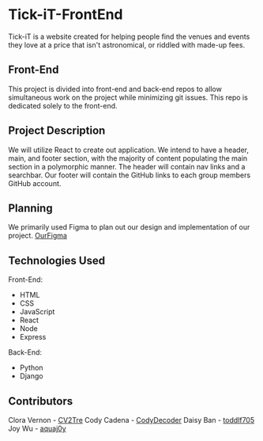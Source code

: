 # Tick-iT-FrontEnd
Tick-iT is a website created for helping people find the venues and events they love at a price that isn't astronomical, or riddled with made-up fees.

## Front-End
This project is divided into front-end and back-end repos to allow simultaneous work on the project while minimizing git issues. This repo is dedicated solely to the front-end.

## Project Description
We will utilize React to create out application. We intend to have a header, main, and footer section, with the majority of content populating the main section in a polymorphic manner. The header will contain nav links and a searchbar. Our footer will contain the GitHub links to each group members GitHub account.

## Planning
We primarily used Figma to plan out our design and implementation of our project.
[OurFigma](https://www.figma.com/file/rECUf6O0dGg3XrBLmVHRq2/Tick-iT-website?type=whiteboard&node-id=0-1&t=5FReLOmuUkSx39WJ-0)

## Technologies Used
Front-End:
* HTML
* CSS
* JavaScript
* React
* Node
* Express

Back-End:
* Python
* Django

## Contributors
Clora Vernon - [CV2Tre](https://github.com/CV2Tre)
Cody Cadena - [CodyDecoder](https://github.com/codydecoder)
Daisy Ban - [toddlf705](https://github.com/toddlf705)
Joy Wu - [aquaj0y](https://github.com/aquaj0y)

